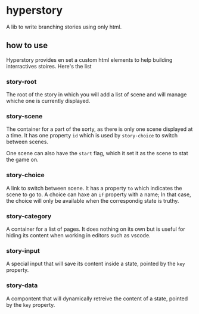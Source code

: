 # hyperstory
A lib to write branching stories using only html.


## how to use
Hyperstory provides en set a custom html elements to help building interractives stoires. Here's the list

### story-root
The root of the story in which you will add a list of scene and will manage whiche one is currently displayed.

### story-scene
The container for a part of the sorty, as there is only one scene displayed at a time. It has one property `id` which is used by `story-choice` to switch between scenes.

One scene can also have the `start` flag, which it set it as the scene to stat the game on.

### story-choice
A link to switch between scene. It has a property `to` which indicates the scene to go to. A choice can haxe an `if` property with a name; In that case, the choice will only be available when the correspondig state is truthy.

### story-category
A container for a list of pages. It does nothing on its own but is useful for hiding its content when working in editors such as vscode.

### story-input
A special input that will save its content inside a state, pointed by the `key` property.

### story-data
A compontent that will dynamically retreive the content of a state, pointed by the `key` property.